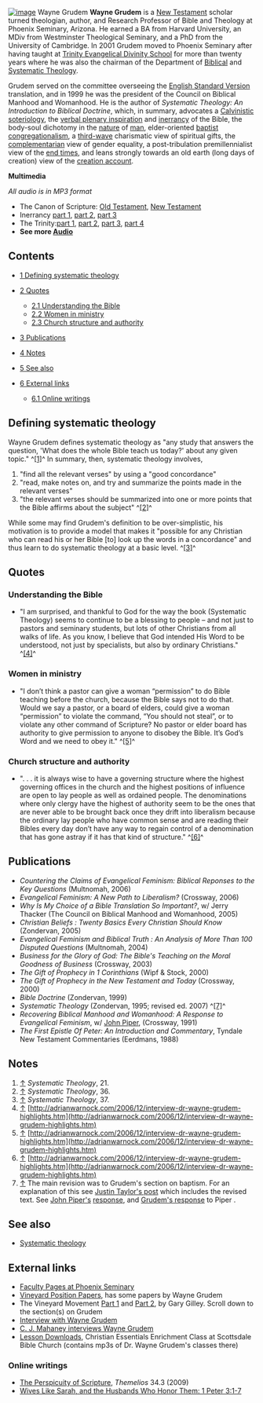 [![image](images/1/16/Grudem.jpg)](http://www.theopedia.com/File:Grudem.jpg)
Wayne Grudem
**Wayne Grudem** is a
[New Testament](New_Testament "New Testament") scholar turned
theologian, author, and Research Professor of Bible and Theology at
Phoenix Seminary, Arizona. He earned a BA from Harvard University,
an MDiv from Westminster Theological Seminary, and a PhD from the
University of Cambridge. In 2001 Grudem moved to Phoenix Seminary
after having taught at
[Trinity Evangelical Divinity School](Trinity_Evangelical_Divinity_School "Trinity Evangelical Divinity School")
for more than twenty years where he was also the chairman of the
Department of [Biblical](Biblical_theology "Biblical theology") and
[Systematic Theology](Systematic_Theology "Systematic Theology").

Grudem served on the committee overseeing the
[English Standard Version](English_Standard_Version "English Standard Version")
translation, and in 1999 he was the president of the Council on
Biblical Manhood and Womanhood. He is the author of
*Systematic Theology: An Introduction to Biblical Doctrine*, which,
in summary, advocates a [Calvinistic](Calvinism "Calvinism")
[soteriology](Soteriology "Soteriology"), the
[verbal plenary inspiration](Inspiration_of_the_Bible "Inspiration of the Bible")
and [inerrancy](Inerrancy "Inerrancy") of the Bible, the body-soul
dichotomy in the [nature](Nature "Nature") of
[man](Humanity "Humanity"), elder-oriented
[baptist](Baptist "Baptist")
[congregationalism](Congregationalism "Congregationalism"), a
[third-wave](Third_Wave "Third Wave") charismatic view of spiritual
gifts, the
[complementarian](Complementarianism "Complementarianism") view of
gender equality, a post-tribulation premillennialist view of the
[end times](End_times "End times"), and leans strongly towards an
old earth (long days of creation) view of the
[creation account](Genesis_creation_account "Genesis creation account").

**Multimedia**

*All audio is in MP3 format*

-   The Canon of Scripture:
    [Old Testament](http://tapecenter.scottsdalebible.com/sermons/090405SysTheo.MP3),
    [New Testament](http://tapecenter.scottsdalebible.com/sermons/091105SysTheo.MP3)
-   Inerrancy
    [part 1](http://tapecenter.scottsdalebible.com/sermons/100905SysTheo.MP3),
    [part 2](http://tapecenter.scottsdalebible.com/sermons/101605SysTheo.MP3),
    [part 3](http://tapecenter.scottsdalebible.com/sermons/110605SysTheo.MP3)
-   The
    Trinity:[part 1](http://tapecenter.scottsdalebible.com/sermons/073006SysTheo.MP3),
    [part 2](http://tapecenter.scottsdalebible.com/sermons/082006SysTheo.MP3),
    [part 3](http://tapecenter.scottsdalebible.com/sermons/082706SysTheo.MP3),
    [part 4](http://tapecenter.scottsdalebible.com/sermons/090306SysTheo.MP3)
-   **See more [Audio](Wayne_Grudem/Audio "Wayne Grudem/Audio")**

## Contents

-   [1 Defining systematic theology](#Defining_systematic_theology)
-   [2 Quotes](#Quotes)
    -   [2.1 Understanding the Bible](#Understanding_the_Bible)
    -   [2.2 Women in ministry](#Women_in_ministry)
    -   [2.3 Church structure and authority](#Church_structure_and_authority)

-   [3 Publications](#Publications)
-   [4 Notes](#Notes)
-   [5 See also](#See_also)
-   [6 External links](#External_links)
    -   [6.1 Online writings](#Online_writings)


## Defining systematic theology

Wayne Grudem defines systematic theology as "any study that answers
the question, 'What does the whole Bible teach us today?' about any
given topic." ^[[1]](#note-0)^ In summary, then, systematic
theology involves,

1.  "find all the relevant verses" by using a "good concordance"
2.  "read, make notes on, and try and summarize the points made in
    the relevant verses"
3.  "the relevant verses should be summarized into one or more
    points that the Bible affirms about the subject" ^[[2]](#note-1)^

While some may find Grudem's definition to be over-simplistic, his
motivation is to provide a model that makes it "possible for any
Christian who can read his or her Bible [to] look up the words in a
concordance" and thus learn to do systematic theology at a basic
level. ^[[3]](#note-2)^

## Quotes

### Understanding the Bible

-   "I am surprised, and thankful to God for the way the book
    (Systematic Theology) seems to continue to be a blessing to people
    – and not just to pastors and seminary students, but lots of other
    Christians from all walks of life. As you know, I believe that God
    intended His Word to be understood, not just by specialists, but
    also by ordinary Christians." ^[[4]](#note-3)^

### Women in ministry

-   "I don’t think a pastor can give a woman “permission” to do
    Bible teaching before the church, because the Bible says not to do
    that. Would we say a pastor, or a board of elders, could give a
    woman “permission” to violate the command, “You should not steal”,
    or to violate any other command of Scripture? No pastor or elder
    board has authority to give permission to anyone to disobey the
    Bible. It’s God’s Word and we need to obey it." ^[[5]](#note-4)^

### Church structure and authority

-   ". . . it is always wise to have a governing structure where
    the highest governing offices in the church and the highest
    positions of influence are open to lay people as well as ordained
    people. The denominations where only clergy have the highest of
    authority seem to be the ones that are never able to be brought
    back once they drift into liberalism because the ordinary lay
    people who have common sense and are reading their Bibles every day
    don’t have any way to regain control of a denomination that has
    gone astray if it has that kind of structure." ^[[6]](#note-5)^

## Publications

-   *Countering the Claims of Evangelical Feminism: Biblical Reponses to the Key Questions*
    (Multnomah, 2006)
-   *Evangelical Feminism: A New Path to Liberalism?* (Crossway,
    2006)
-   *Why Is My Choice of a Bible Translation So Important?*, w/
    Jerry Thacker (The Council on Biblical Manhood and Womanhood, 2005)
-   *Christian Beliefs : Twenty Basics Every Christian Should Know*
    (Zondervan, 2005)
-   *Evangelical Feminism and Biblical Truth : An Analysis of More Than 100 Disputed Questions*
    (Multnomah, 2004)
-   *Business for the Glory of God: The Bible's Teaching on the Moral Goodness of Business*
    (Crossway, 2003)
-   *The Gift of Prophecy in 1 Corinthians* (Wipf & Stock, 2000)
-   *The Gift of Prophecy in the New Testament and Today*
    (Crossway, 2000)
-   *Bible Doctrine* (Zondervan, 1999)
-   *Systematic Theology* (Zondervan, 1995; revised ed. 2007)
    ^[[7]](#note-6)^
-   *Recovering Biblical Manhood and Womanhood: A Response to Evangelical Feminism*,
    w/ [John Piper](John_Piper "John Piper"), (Crossway, 1991)
-   *The First Epistle Of Peter: An Introduction and Commentary*,
    Tyndale New Testament Commentaries (Eerdmans, 1988)

## Notes

1.  [↑](#ref-0) *Systematic Theology*, 21.
2.  [↑](#ref-1) *Systematic Theology*, 36.
3.  [↑](#ref-2) *Systematic Theology*, 37.
4.  [↑](#ref-3)
    [http://adrianwarnock.com/2006/12/interview-dr-wayne-grudem-highlights.htm](http://adrianwarnock.com/2006/12/interview-dr-wayne-grudem-highlights.htm)
5.  [↑](#ref-4)
    [http://adrianwarnock.com/2006/12/interview-dr-wayne-grudem-highlights.htm](http://adrianwarnock.com/2006/12/interview-dr-wayne-grudem-highlights.htm)
6.  [↑](#ref-5)
    [http://adrianwarnock.com/2006/12/interview-dr-wayne-grudem-highlights.htm](http://adrianwarnock.com/2006/12/interview-dr-wayne-grudem-highlights.htm)
7.  [↑](#ref-6) The main revision was to Grudem's section on
    baptism. For an explanation of this see
    [Justin Taylor's post](http://theologica.blogspot.com/2007/08/grudems-change-of-mind-regarding.html)
    which includes the revised text. See
    [John Piper's](John_Piper "John Piper")
    [response](http://www.desiringgod.org/Blog/757_response_to_grudem_on_baptism_and_church_membership/),
    and
    [Grudem's response](http://theologica.blogspot.com/2007/08/grudem-response-to-piper.html)
    to Piper .

## See also

-   [Systematic theology](Systematic_theology "Systematic theology")

## External links

-   [Faculty Pages at Phoenix Seminary](http://phoenixseminary.edu/Default.aspx?tabid=73)
-   [Vineyard Position Papers](http://www.vineyardusa.org/publications/positionpapers.aspx),
    has some papers by Wayne Grudem
-   The Vineyard Movement
    [Part 1](http://www.svchapel.org/resources/Articles/read_articles.asp?id=10)
    and
    [Part 2](http://www.svchapel.org/resources/Articles/read_articles.asp?id=11),
    by Gary Gilley. Scroll down to the section(s) on Grudem
-   [Interview with Wayne Grudem](http://adrianwarnock.com/2006/12/interview-dr-wayne-grudem-highlights.htm)
-   [C. J. Mahaney interviews Wayne Grudem](http://theologica.blogspot.com/2009/01/interview-with-wayne-grudem.html)
-   [Lesson Downloads](http://www.christianessentialssbc.com/templates/System/details.asp?id=31463&PID=337073),
    Christian Essentials Enrichment Class at Scottsdale Bible Church
    (contains mp3s of Dr. Wayne Grudem's classes there)

### Online writings

-   [The Perspicuity of Scripture](http://www.thegospelcoalition.org/publications/34-3/the-perspicuity-of-scripture),
    *Themelios* 34.3 (2009)
-   [Wives Like Sarah, and the Husbands Who Honor Them: 1 Peter 3:1-7](http://www.bible.org/page.asp?page_id=2842)



